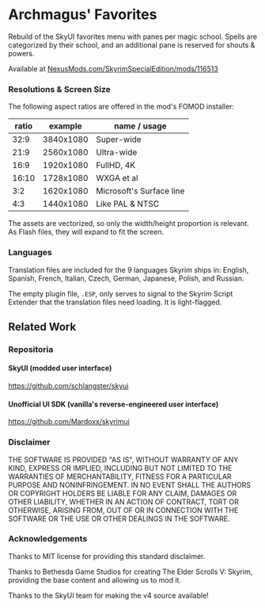 Archmagus' Favorites
====================

Rebuild of the SkyUI favorites menu with panes per magic school. Spells are categorized by their school, and an additional pane is reserved for shouts & powers.

Available at [NexusMods.com/SkyrimSpecialEdition/mods/116513](https://www.nexusmods.com/skyrimspecialedition/mods/116513?tab=files)

### Resolutions & Screen Size

The following aspect ratios are offered in the mod's FOMOD installer:

|ratio      |example        |name / usage   |
|-|-|-|
|32:9       |3840x1080      |Super-wide     |
|21:9       |2560x1080      |Ultra-wide     |
|16:9       |1920x1080      |FullHD, 4K     |
|16:10      |1728x1080      |WXGA et al     |
|3:2        |1620x1080      |Microsoft's Surface line|
|4:3        |1440x1080      |Like PAL & NTSC|

The assets are vectorized, so only the width/height proportion is relevant. As Flash files, they will expand to fit the screen.


### Languages

Translation files are included for the 9 languages Skyrim ships in: English, Spanish, French, Italian, Czech, German, Japanese, Polish, and Russian.

The empty plugin file, `.ESP`, only serves to signal to the Skyrim Script Extender that the translation files need loading. It is light-flagged.



Related Work
--------------------

### Repositoria

#### SkyUI (modded user interface)
https://github.com/schlangster/skyui

#### Unofficial UI SDK (vanilla's reverse-engineered user interface)
https://github.com/Mardoxx/skyrimui


### Disclaimer

THE SOFTWARE IS PROVIDED "AS IS", WITHOUT WARRANTY OF ANY KIND, EXPRESS OR IMPLIED, INCLUDING BUT NOT LIMITED TO THE WARRANTIES OF MERCHANTABILITY, FITNESS FOR A PARTICULAR PURPOSE AND NONINFRINGEMENT. IN NO EVENT SHALL THE AUTHORS OR COPYRIGHT HOLDERS BE LIABLE FOR ANY CLAIM, DAMAGES OR OTHER LIABILITY, WHETHER IN AN ACTION OF CONTRACT, TORT OR OTHERWISE, ARISING FROM, OUT OF OR IN CONNECTION WITH THE SOFTWARE OR THE USE OR OTHER DEALINGS IN THE SOFTWARE.


### Acknowledgements

Thanks to MIT license for providing this standard disclaimer.

Thanks to Bethesda Game Studios for creating The Elder Scrolls V: Skyrim, providing the base content and allowing us to mod it.

Thanks to the SkyUI team for making the v4 source available!
